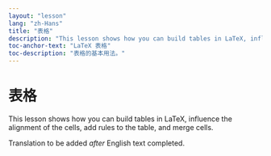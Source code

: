 ```yaml
---
layout: "lesson"
lang: "zh-Hans"
title: "表格"
description: "This lesson shows how you can build tables in LaTeX, influence the alignment of the cells, add rules to the table, and merge cells."
toc-anchor-text: "LaTeX 表格"
toc-description: "表格的基本用法。"
---
```


# 表格

<span
  class="summary">This lesson shows how you can build tables in LaTeX, influence the alignment of the cells, add rules to the table, and merge cells.</span>

Translation to be added _after_ English text completed.
